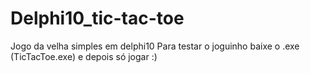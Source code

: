 # Delphi10_tic-tac-toe
Jogo da velha simples em delphi10
Para testar o joguinho baixe o .exe (TicTacToe.exe)
e depois só jogar :)
